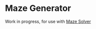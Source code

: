 # Maze Generator
 
Work in progress, for use with <a href="https://github.com/exciteabletom/mazesolver">Maze Solver</a>
